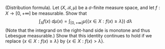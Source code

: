 (Distribution formula). Let $(X,\mathcal{B},\mu)$ be a $\sigma$-finite measure space, and let $f:X \to [0,+\infty]$ be measurable. Show that
$$\int _X f(x)\ d\mu(x)= \int _{[0,+\infty]} \mu (\{x \in X : f(x)\ge \lambda \})\ d \lambda$$
(Note that the integrand on the right-hand side is monotone and thus Lebesgue measurable.) Show that this identity continues to hold if we replace $\{x \in X : f(x)\ge \lambda \}$ by $\{x \in X : f(x)> \lambda \}$.